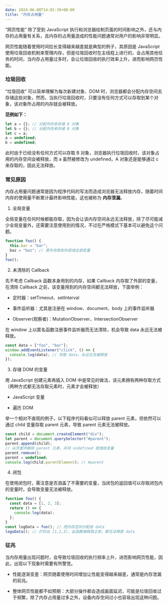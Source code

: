 ```yaml
---
date: 2024-06-08T14:01:39+08:00
title: "内存占用量"
---
```


“网页性能” 除了受到 JavaScript 执行和浏览器绘制页面的时间影响之外，还与内存的占用量有关系，且内存的占用量造成的性能问题通常对用户的影响非常明显。

网页性能随着使用时间拉长变得越来越差就是典型的例子，其原因是 JavaScript 使用垃圾回收机制来管理内存，但是垃圾回收时在主线程上进行的，会占用其他任务的时间，当内存占用量过多时，会让垃圾回收的执行效率上升，进而影响网页性能。

### 垃圾回收

“垃圾回收” 可以简单理解为每次新建对象、DOM 时，浏览器都会分配内存空间去存储这些对象，然而，当执行垃圾回收时，只要没有任何方式可以存取到某个对象，该对象所占用的内存就会被释放。

**范例如下：**

```js
let a = {}; // 分配内存来存储 A 对象
let b = {}; // 分配内存来存储 B 对象
let c = a;
a = undefined;
b = undefined;
```

此时由于已经没有任何方式可以存取 B 对象，浏览器执行垃圾回收时，该对象占用的内存空间会被释放，而 a 虽然被修改为 undefined，A 对象还是能够通过 c 来存取的，因此无法释放。

### 常见原因

内存占用量问题通常是因为程序代码的写法而造成浏览器无法释放内存，随着时间内存的使用量不断累计最终影响性能，这也被称为 **内存泄漏**。

1. 全局变量

全局变量在任何时候都能存取，因为会让该内存空间永远无法释放，除了尽可能减少全局变量外，还需要注意使用到的情况，不过在严格模式下基本可以避免这个问题。

```js
function foo() {
  this.bar = "bar";
  baz = "baz"; // 意外存取到外部或全部变量
}
foo();
```

2. 未清除的 Callback

先不考虑 Callback 函数本身用到的内存，如果 Callback 内存取了外部的变量，在清除 Callback 之前，该变量用到的内存空间都无法释放，下面举例：

- 定时器：setTimeout、setInterval
    
- 事件监听器：尤其是注册在 window、document、body 上的事件监听器
    
- Observer(观察者)：MutationObserver、IntersectionObserver
    

在 window 上以匿名函数注册事件监听器而无法清除，机会导致 data 永远无法被释放。

```js
const data = ["foo", "bar"];
window.addEventListener("click", () => {
  console.log(data); // 存取 data，永远无法被释放
});
```

3. 存储 DOM 的变量

用 JavaScript 创建元素再插入 DOM 中是常见的做法，该元素拥有两种存取方式（两种方式都无法存取元素时，元素才会被释放）

- JavaScript 变量
    
- 遍历 DOM
    

举一个相对不直观的例子，以下程序代码看似可以释放 parent 元素，但依然可以通过 child 变量存取 parent 元素，导致 parent 元素无法被释放。

```js
const child = document.createElement("div");
let parent = document.querySelector("#parent");
parent.append(child);
// 从页面中删除 parent 元素，并将 undefined 赋值给变量
parent.remove();
parent = undefined;
console.log(child.parentElement); // #parent
```

4. 闭包

在使用闭包时，需注意是否涵盖了不需要的变量，当闭包的返回值可以存取闭包内的变量时，会导致变量无法被释放。

```js
function foo() {
  const data = [1, 2, 3];
  return () => {
    console.log(data);
  };
}
const logData = foo(); // 把内存空间分配给 data
logoData(); // 打印出 [1,2,3]，此函数被释放之前，都无法释放 data
```

### 征兆

当内存用量出现问题时，会导致垃圾回收的执行频率上升，进而影响网页性能，因此，出现以下现象时需要有所警觉。

- 性能逐渐变差：网页随着使用时间增加让性能变得越来越差，通常是内存泄漏的前兆。
    
- 整体网页性能都不如预期：大部分操作都会造成画面延迟，可能是垃圾回收过于频繁，除了内存占用量过多之外，设备内存空间过小也容易出现这种问题。